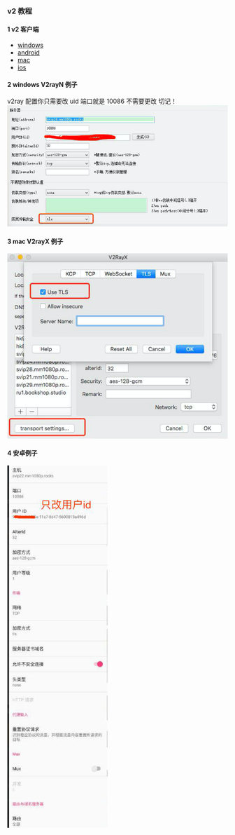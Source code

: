 ### v2 教程
#### 1 v2 客户端
- [windows](https://github.com/2dust/v2rayN/releases)
- [android](https://play.google.com/store/apps/details?id=com.github.dawndiy.bifrostv)
- [mac](https://github.com/Cenmrev/V2RayX)
- [ios](https://itunes.apple.com/us/app/kitsunebi/id1275446921?mt=8)

#### 2 windows V2rayN 例子
v2ray 配置你只需要改 uid 端口就是 10086 不需要更改 切记！
![](../img/win.png)

#### 3 mac V2rayX 例子 
![](../img/mac.png)

#### 4 安卓例子
![](../img/and.png)
